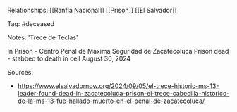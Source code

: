 
Relationships:
[[Ranfla Nacional]]
[[Prison]]
[[El Salvador]]

Tag: #deceased

Notes:
'Trece de Teclas'

In Prison - Centro Penal de Máxima Seguridad de Zacatecoluca Prison
dead - stabbed to death in cell August 30, 2024

Sources:
- https://www.elsalvadornow.org/2024/09/05/el-trece-historic-ms-13-leader-found-dead-in-zacatecoluca-prison-el-trece-cabecilla-historico-de-la-ms-13-fue-hallado-muerto-en-el-penal-de-zacatecoluca/